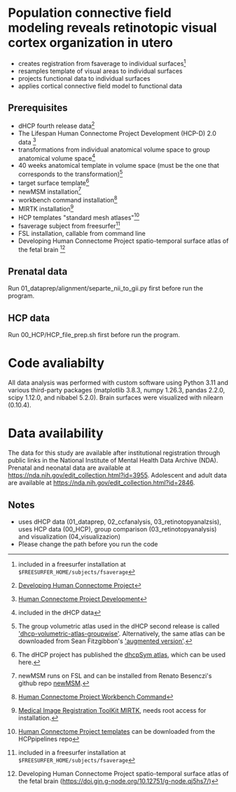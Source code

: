 # Population connective field modeling reveals retinotopic visual cortex organization in utero

- creates registration from fsaverage to individual surfaces[^10]
- resamples template of visual areas to individual surfaces
- projects functional data to individual surfaces
- applies cortical connective field model to functional data

## Prerequisites

- dHCP fourth release data[^1]
- The Lifespan Human Connectome Project Development (HCP-D) 2.0 data [^2]
- transformations from individual anatomical volume space to group anatomical volume space[^3]
- 40 weeks anatomical template in volume space (must be the one that corresponds to the transformation)[^4]
- target surface template[^5]
- newMSM installation[^6]
- workbench command installation[^7]
- MIRTK installation[^8]
- HCP templates "standard mesh atlases"[^9]
- fsaverage subject from freesurfer[^10]
- FSL installation, callable from command line
- Developing Human Connectome Project spatio-temporal surface atlas of the fetal brain [^11]

## Prenatal data
Run 01_dataprep/alignment/separte_nii_to_gii.py first before run the program.

## HCP data
Run 00_HCP/HCP_file_prep.sh first before run the program.

# Code avaliabilty
All data analysis was performed with custom software using Python 3.11 and various third-party packages (matplotlib 3.8.3, numpy 1.26.3, pandas 2.2.0, scipy 1.12.0, and nibabel  5.2.0). Brain surfaces were visualized with nilearn (0.10.4).

# Data availability
The data for this study are available after institutional registration through public links in the National Institute of Mental Health Data Archive (NDA). Prenatal and neonatal data are available at https://nda.nih.gov/edit_collection.html?id=3955. Adolescent and adult data are available at https://nda.nih.gov/edit_collection.html?id=2846.



## Notes 

- uses dHCP data (01_dataprep, 02_ccfanalysis, 03_retinotopyanalzsis), uses HCP data (00_HCP), group comparison (03_retinotopyanalysis) and visualization (04_visualizazion)
- Please change the path before you run the code

[^1]: [Developing Human Connectome Project](https://biomedia.github.io/dHCP-release-notes/)

[^2]: [Human Connectome Project Development](https://www.humanconnectome.org/study/hcp-lifespan-development)

[^3]: included in the dHCP data

[^4]: The group volumetric atlas used in the dHCP second release is called ['dhcp-volumetric-atlas-groupwise'](https://gin.g-node.org/BioMedIA/dhcp-volumetric-atlas-groupwise). Alternatively, the same atlas can be downloaded from Sean Fitzgibbon's ['augmented version'](https://git.fmrib.ox.ac.uk/seanf/dhcp-resources/-/blob/master/docs/dhcp-augmented-volumetric-atlas.md).

[^5]: The dHCP project has published the [dhcpSym atlas](https://brain-development.org/brain-atlases/atlases-from-the-dhcp-project/cortical-surface-template/), which can be used here.

[^6]: newMSM runs on FSL and can be installed from Renato Besenczi's github repo [newMSM](https://github.com/rbesenczi/newMSM).

[^7]: [Human Connectome Project Workbench Command](https://www.humanconnectome.org/software/workbench-command) 

[^8]: [Medical Image Registration ToolKit MIRTK](http://mirtk.github.io/), needs root access for installation.

[^9]: [Human Connectome Project templates](https://github.com/Washington-University/HCPpipelines/tree/master/global/templates/standard_mesh_atlases) can be downloaded from the HCPpipelines repo

[^10]: included in a freesurfer installation at `$FREESURFER_HOME/subjects/fsaverage`

[^11]: Developing Human Connectome Project spatio-temporal surface atlas of the fetal brain (https://doi.gin.g-node.org/10.12751/g-node.qj5hs7/)
[^10]: adapted from [dHCP template alignment repo](https://github.com/ecr05/dHCP_template_alignment)
